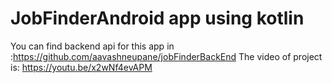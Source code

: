 # JobFinderAndroid app using kotlin
You can find backend api for this app in :https://github.com/aavashneupane/jobFinderBackEnd 
The video of project is: https://youtu.be/x2wNf4evAPM 
